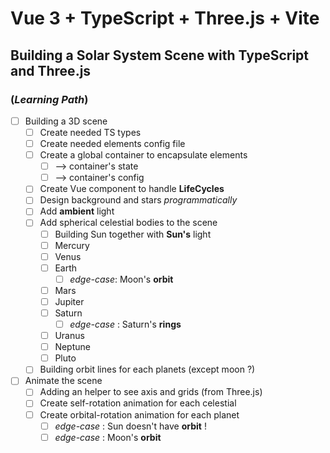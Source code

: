 # Vue 3 + TypeScript + Three.js + Vite

## Building a Solar System Scene with TypeScript and Three.js

### (_Learning Path_)

- [ ] Building a 3D scene
  - [ ] Create needed TS types
  - [ ] Create needed elements config file
  - [ ] Create a global container to encapsulate elements
    - [ ] --> container's state
    - [ ] --> container's config
  - [ ] Create Vue component to handle **LifeCycles**
  - [ ] Design background and stars _programmatically_
  - [ ] Add **ambient** light
  - [ ] Add spherical celestial bodies to the scene
    - [ ] Building Sun together with **Sun's** light
    - [ ] Mercury
    - [ ] Venus
    - [ ] Earth
      - [ ] _edge-case_: Moon's **orbit**
    - [ ] Mars
    - [ ] Jupiter
    - [ ] Saturn
      - [ ] _edge-case_ : Saturn's **rings**
    - [ ] Uranus
    - [ ] Neptune
    - [ ] Pluto
  - [ ] Building orbit lines for each planets (except moon ?)
- [ ] Animate the scene
  - [ ] Adding an helper to see axis and grids (from Three.js)
  - [ ] Create self-rotation animation for each celestial
  - [ ] Create orbital-rotation animation for each planet
    - [ ] _edge-case_ : Sun doesn't have **orbit** !
    - [ ] _edge-case_ : Moon's **orbit**
